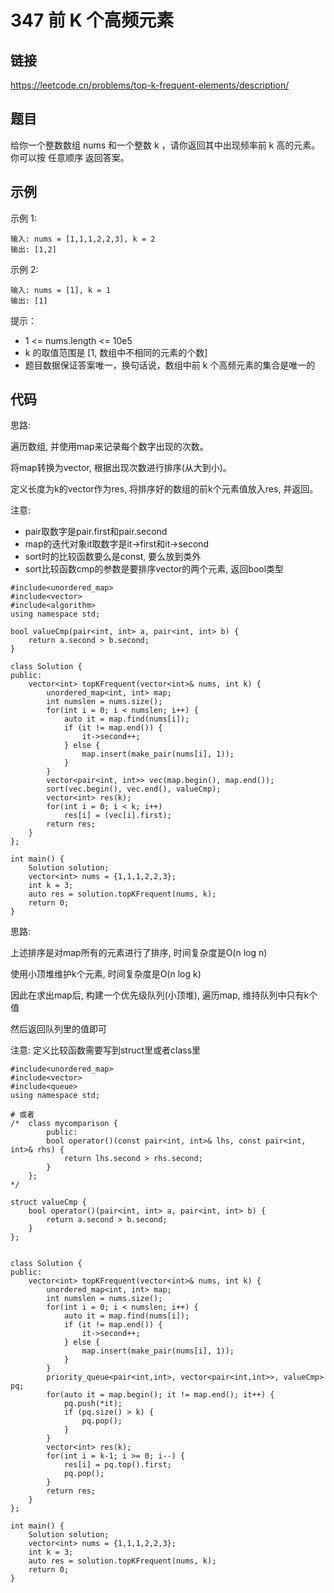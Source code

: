 # 347 前 K 个高频元素
## 链接
https://leetcode.cn/problems/top-k-frequent-elements/description/

## 题目 
给你一个整数数组 nums 和一个整数 k ，请你返回其中出现频率前 k 高的元素。你可以按 任意顺序 返回答案。

## 示例
示例 1:
```
输入: nums = [1,1,1,2,2,3], k = 2
输出: [1,2]
```
示例 2:
```
输入: nums = [1], k = 1
输出: [1]
```

提示：

- 1 <= nums.length <= 10e5
- k 的取值范围是 [1, 数组中不相同的元素的个数]
- 题目数据保证答案唯一，换句话说，数组中前 k 个高频元素的集合是唯一的 

## 代码
思路:

遍历数组, 并使用map来记录每个数字出现的次数。

将map转换为vector, 根据出现次数进行排序(从大到小)。

定义长度为k的vector作为res, 将排序好的数组的前k个元素值放入res, 并返回。

注意: 

- pair取数字是pair.first和pair.second
- map的迭代对象it取数字是it->first和it->second
- sort时的比较函数要么是const, 要么放到类外
- sort比较函数cmp的参数是要排序vector的两个元素, 返回bool类型

```
#include<unordered_map>
#include<vector>
#include<algorithm>
using namespace std;

bool valueCmp(pair<int, int> a, pair<int, int> b) {
	return a.second > b.second;
}

class Solution {
public:
    vector<int> topKFrequent(vector<int>& nums, int k) {
		unordered_map<int, int> map;
		int numslen = nums.size();
		for(int i = 0; i < numslen; i++) {
			auto it = map.find(nums[i]);
			if (it != map.end()) {
				it->second++;
			} else {
				map.insert(make_pair(nums[i], 1));
			}
		}
		vector<pair<int, int>> vec(map.begin(), map.end());
		sort(vec.begin(), vec.end(), valueCmp);
		vector<int> res(k);
		for(int i = 0; i < k; i++)
			res[i] = (vec[i].first);
		return res;
    }
};

int main() {
	Solution solution;
	vector<int> nums = {1,1,1,2,2,3};
	int k = 3;
	auto res = solution.topKFrequent(nums, k);
	return 0;
}
```

思路:

上述排序是对map所有的元素进行了排序, 时间复杂度是O(n log n)

使用小顶堆维护k个元素, 时间复杂度是O(n log k)

因此在求出map后, 构建一个优先级队列(小顶堆), 遍历map, 维持队列中只有k个值

然后返回队列里的值即可

注意: 定义比较函数需要写到struct里或者class里

```
#include<unordered_map>
#include<vector>
#include<queue>
using namespace std;

# 或者
/*  class mycomparison {
        public:
        bool operator()(const pair<int, int>& lhs, const pair<int, int>& rhs) {
            return lhs.second > rhs.second;
        }
    };
*/

struct valueCmp {
	bool operator()(pair<int, int> a, pair<int, int> b) {
		return a.second > b.second;
	}
};


class Solution {
public:
    vector<int> topKFrequent(vector<int>& nums, int k) {
		unordered_map<int, int> map;
		int numslen = nums.size();
		for(int i = 0; i < numslen; i++) {
			auto it = map.find(nums[i]);
			if (it != map.end()) {
				it->second++;
			} else {
				map.insert(make_pair(nums[i], 1));
			}
		}
		priority_queue<pair<int,int>, vector<pair<int,int>>, valueCmp> pq;
		for(auto it = map.begin(); it != map.end(); it++) {
			pq.push(*it);
			if (pq.size() > k) {
				pq.pop();
			}
		}
		vector<int> res(k);
		for(int i = k-1; i >= 0; i--) {
			res[i] = pq.top().first;
			pq.pop();
		}
		return res;
    }
};

int main() {
	Solution solution;
	vector<int> nums = {1,1,1,2,2,3};
	int k = 3;
	auto res = solution.topKFrequent(nums, k);
	return 0;
}
```